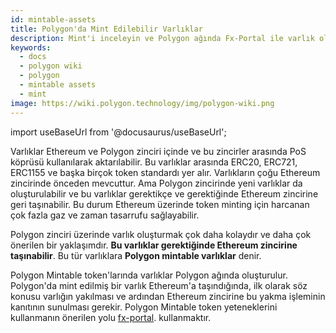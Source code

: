 ```yaml
---
id: mintable-assets
title: Polygon'da Mint Edilebilir Varlıklar
description: Mint'i inceleyin ve Polygon ağında Fx-Portal ile varlık oluşturun.
keywords:
  - docs
  - polygon wiki
  - polygon
  - mintable assets
  - mint
image: https://wiki.polygon.technology/img/polygon-wiki.png
---
```


import useBaseUrl from '@docusaurus/useBaseUrl';

Varlıklar Ethereum ve Polygon zinciri içinde ve bu zincirler arasında PoS köprüsü kullanılarak aktarılabilir. Bu varlıklar arasında ERC20, ERC721, ERC1155 ve başka birçok token standardı yer alır. Varlıkların çoğu Ethereum zincirinde önceden mevcuttur. Ama Polygon zincirinde yeni varlıklar da oluşturulabilir ve bu varlıklar gerektikçe ve gerektiğinde Ethereum zincirine geri taşınabilir. Bu durum Ethereum üzerinde token minting için harcanan çok fazla gaz ve zaman tasarrufu sağlayabilir.

Polygon zinciri üzerinde varlık oluşturmak çok daha kolaydır ve daha çok önerilen bir yaklaşımdır. **Bu varlıklar gerektiğinde Ethereum zincirine taşınabilir**. Bu tür varlıklara **Polygon mintable varlıklar** denir.

Polygon Mintable token'larında varlıklar Polygon ağında oluşturulur. Polygon'da mint edilmiş bir varlık Ethereum'a taşındığında, ilk olarak söz konusu varlığın yakılması ve ardından Ethereum zincirine bu yakma işleminin kanıtının sunulması gerekir. Polygon Mintable token yeteneklerini kullanmanın önerilen yolu [fx-portal](/develop/l1-l2-communication/fx-portal.md). kullanmaktır.
